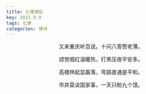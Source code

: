 ```yaml
---
title: 七律酒后
key: 2015.9.9
tags: 七律
categories: 律诗
---
```


<p align="center">又来重庆听百说。十问八答赞老薄。
</p>
<p align="center">颂党唱红温暖热，打黑压痞平安多。
</p>
<p align="center">高楼林起显磊落，弯路直通是平和。
</p>
<p align="center">市井莫谈国家事，一天只盼九个馍。
</p>
<p align="center"></br>
</p>
